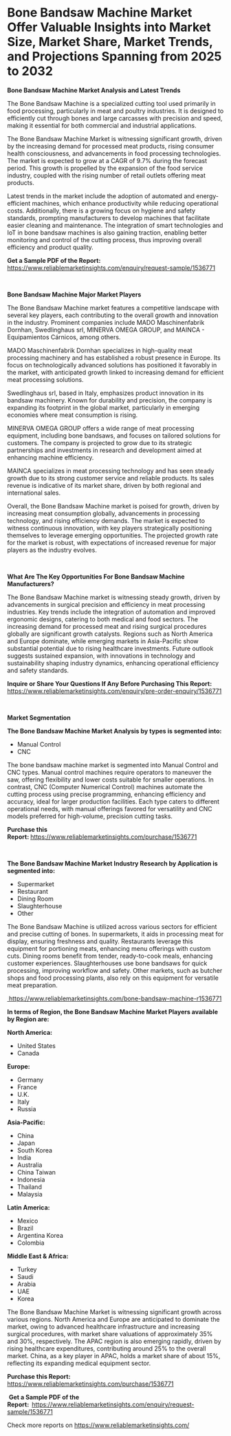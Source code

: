 <p><h1>Bone Bandsaw Machine Market Offer Valuable Insights into Market Size, Market Share, Market Trends, and Projections Spanning from 2025 to 2032</h1></p><p><strong>Bone Bandsaw Machine Market Analysis and Latest Trends</strong></p>
<p><p>The Bone Bandsaw Machine is a specialized cutting tool used primarily in food processing, particularly in meat and poultry industries. It is designed to efficiently cut through bones and large carcasses with precision and speed, making it essential for both commercial and industrial applications.</p><p>The Bone Bandsaw Machine Market is witnessing significant growth, driven by the increasing demand for processed meat products, rising consumer health consciousness, and advancements in food processing technologies. The market is expected to grow at a CAGR of 9.7% during the forecast period. This growth is propelled by the expansion of the food service industry, coupled with the rising number of retail outlets offering meat products.</p><p>Latest trends in the market include the adoption of automated and energy-efficient machines, which enhance productivity while reducing operational costs. Additionally, there is a growing focus on hygiene and safety standards, prompting manufacturers to develop machines that facilitate easier cleaning and maintenance. The integration of smart technologies and IoT in bone bandsaw machines is also gaining traction, enabling better monitoring and control of the cutting process, thus improving overall efficiency and product quality.</p></p>
<p><strong>Get a Sample PDF of the Report:&nbsp;</strong> <a href="https://www.reliablemarketinsights.com/enquiry/request-sample/1536771?utm_campaign=1835&utm_medium=2&utm_source=Github&utm_content=ia&utm_term=27022025&utm_id=bone-bandsaw-machine">https://www.reliablemarketinsights.com/enquiry/request-sample/1536771</a></p>
<p>&nbsp;</p>
<p><strong>Bone Bandsaw Machine Major Market Players</strong></p>
<p><p>The Bone Bandsaw Machine market features a competitive landscape with several key players, each contributing to the overall growth and innovation in the industry. Prominent companies include MADO Maschinenfabrik Dornhan, Swedlinghaus srl, MINERVA OMEGA GROUP, and MAINCA - Equipamientos Cárnicos, among others. </p><p>MADO Maschinenfabrik Dornhan specializes in high-quality meat processing machinery and has established a robust presence in Europe. Its focus on technologically advanced solutions has positioned it favorably in the market, with anticipated growth linked to increasing demand for efficient meat processing solutions.</p><p>Swedlinghaus srl, based in Italy, emphasizes product innovation in its bandsaw machinery. Known for durability and precision, the company is expanding its footprint in the global market, particularly in emerging economies where meat consumption is rising. </p><p>MINERVA OMEGA GROUP offers a wide range of meat processing equipment, including bone bandsaws, and focuses on tailored solutions for customers. The company is projected to grow due to its strategic partnerships and investments in research and development aimed at enhancing machine efficiency.</p><p>MAINCA specializes in meat processing technology and has seen steady growth due to its strong customer service and reliable products. Its sales revenue is indicative of its market share, driven by both regional and international sales.</p><p>Overall, the Bone Bandsaw Machine market is poised for growth, driven by increasing meat consumption globally, advancements in processing technology, and rising efficiency demands. The market is expected to witness continuous innovation, with key players strategically positioning themselves to leverage emerging opportunities. The projected growth rate for the market is robust, with expectations of increased revenue for major players as the industry evolves.</p></p>
<p>&nbsp;</p>
<p><strong>What Are The Key Opportunities For Bone Bandsaw Machine Manufacturers?</strong></p>
<p><p>The Bone Bandsaw Machine market is witnessing steady growth, driven by advancements in surgical precision and efficiency in meat processing industries. Key trends include the integration of automation and improved ergonomic designs, catering to both medical and food sectors. The increasing demand for processed meat and rising surgical procedures globally are significant growth catalysts. Regions such as North America and Europe dominate, while emerging markets in Asia-Pacific show substantial potential due to rising healthcare investments. Future outlook suggests sustained expansion, with innovations in technology and sustainability shaping industry dynamics, enhancing operational efficiency and safety standards.</p></p>
<p><strong>Inquire or Share Your Questions If Any Before Purchasing This Report:</strong> <a href="https://www.reliablemarketinsights.com/enquiry/pre-order-enquiry/1536771?utm_campaign=1835&utm_medium=2&utm_source=Github&utm_content=ia&utm_term=27022025&utm_id=bone-bandsaw-machine">https://www.reliablemarketinsights.com/enquiry/pre-order-enquiry/1536771</a></p>
<p>&nbsp;</p>
<p><strong>Market Segmentation</strong></p>
<p><strong>The Bone Bandsaw Machine Market Analysis by types is segmented into:</strong></p>
<p><ul><li>Manual Control</li><li>CNC</li></ul></p>
<p><p>The bone bandsaw machine market is segmented into Manual Control and CNC types. Manual control machines require operators to maneuver the saw, offering flexibility and lower costs suitable for smaller operations. In contrast, CNC (Computer Numerical Control) machines automate the cutting process using precise programming, enhancing efficiency and accuracy, ideal for larger production facilities. Each type caters to different operational needs, with manual offerings favored for versatility and CNC models preferred for high-volume, precision cutting tasks.</p></p>
<p><strong>Purchase this Report:&nbsp;</strong><a href="https://www.reliablemarketinsights.com/purchase/1536771?utm_campaign=1835&utm_medium=2&utm_source=Github&utm_content=ia&utm_term=27022025&utm_id=bone-bandsaw-machine">https://www.reliablemarketinsights.com/purchase/1536771</a></p>
<p>&nbsp;</p>
<p><strong>The Bone Bandsaw Machine Market Industry Research by Application is segmented into:</strong></p>
<p><ul><li>Supermarket</li><li>Restaurant</li><li>Dining Room</li><li>Slaughterhouse</li><li>Other</li></ul></p>
<p><p>The Bone Bandsaw Machine is utilized across various sectors for efficient and precise cutting of bones. In supermarkets, it aids in processing meat for display, ensuring freshness and quality. Restaurants leverage this equipment for portioning meats, enhancing menu offerings with custom cuts. Dining rooms benefit from tender, ready-to-cook meals, enhancing customer experiences. Slaughterhouses use bone bandsaws for quick processing, improving workflow and safety. Other markets, such as butcher shops and food processing plants, also rely on this equipment for versatile meat preparation.</p></p>
<p><a href="https://www.reliablemarketinsights.com/bone-bandsaw-machine-r1536771?utm_campaign=1835&utm_medium=2&utm_source=Github&utm_content=ia&utm_term=27022025&utm_id=bone-bandsaw-machine">&nbsp;https://www.reliablemarketinsights.com/bone-bandsaw-machine-r1536771</a></p>
<p><strong>In terms of Region, the Bone Bandsaw Machine Market Players available by Region are:</strong></p>
<p>
    <p> <strong> North America: </strong>
        <ul>
            <li>United States</li>
            <li>Canada</li>
        </ul>
        </p> 
    <p> <strong> Europe: </strong>
        <ul>
            <li>Germany</li>
            <li>France</li>
            <li>U.K.</li>
            <li>Italy</li>
            <li>Russia</li>
        </ul>
        </p> 
    <p> <strong> Asia-Pacific: </strong>
        <ul>
            <li>China</li>
            <li>Japan</li>
            <li>South Korea</li>
            <li>India</li>
            <li>Australia</li>
            <li>China Taiwan</li>
            <li>Indonesia</li>
            <li>Thailand</li>
            <li>Malaysia</li>
        </ul>
        </p> 
    <p> <strong> Latin America: </strong>
        <ul>
            <li>Mexico</li>
            <li>Brazil</li>
            <li>Argentina Korea</li>
            <li>Colombia</li>
        </ul>
        </p> 
    <p> <strong> Middle East & Africa: </strong>
        <ul>
            <li>Turkey</li>
            <li>Saudi</li>
            <li>Arabia</li>
            <li>UAE</li>
            <li>Korea</li>
        </ul>
    </p>
    </p>
<p><p>The Bone Bandsaw Machine Market is witnessing significant growth across various regions. North America and Europe are anticipated to dominate the market, owing to advanced healthcare infrastructure and increasing surgical procedures, with market share valuations of approximately 35% and 30%, respectively. The APAC region is also emerging rapidly, driven by rising healthcare expenditures, contributing around 25% to the overall market. China, as a key player in APAC, holds a market share of about 15%, reflecting its expanding medical equipment sector.</p></p>
<p><strong>Purchase this Report: </strong><a href="https://www.reliablemarketinsights.com/purchase/1536771?utm_campaign=1835&utm_medium=2&utm_source=Github&utm_content=ia&utm_term=27022025&utm_id=bone-bandsaw-machine">https://www.reliablemarketinsights.com/purchase/1536771</a></p>
<p>&nbsp;<strong>Get a Sample PDF of the Report:&nbsp;&nbsp;</strong><a href="https://www.reliablemarketinsights.com/enquiry/request-sample/1536771?utm_campaign=1835&utm_medium=2&utm_source=Github&utm_content=ia&utm_term=27022025&utm_id=bone-bandsaw-machine">https://www.reliablemarketinsights.com/enquiry/request-sample/1536771</a></p>
<p><strong></strong></p>
<p>Check more reports on <a href="https://www.reliablemarketinsights.com/?utm_campaign=1835&utm_medium=2&utm_source=Github&utm_content=ia&utm_term=27022025&utm_id=bone-bandsaw-machine">https://www.reliablemarketinsights.com/</a></p>